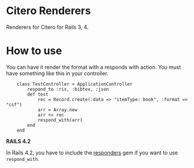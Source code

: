 Citero Renderers
===============

Renderers for Citero for Rails 3, 4.

How to use
==========
You can have it render the format with a responds with action. You must have something like this in your controller.

```
    class TestController < ApplicationController
    	respond_to :ris, :bibtex, :json
    	def test
    		rec = Record.create(:data => "itemType: book", :format => "csf")
    		arr = Array.new
    		arr << rec
    		respond_with(arr)
    	end
    end
```

__RAILS 4.2__

In Rails 4.2, you have to include the [responders](https://github.com/plataformatec/responders) gem if you want to use `respond_with`.
